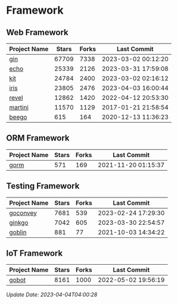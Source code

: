 # Framework

## Web Framework
| Project Name | Stars | Forks | Last Commit |
| ------------ | ----- | ----- | ----------- |
| [gin](https://github.com/gin-gonic/gin) | 67709 | 7338 | 2023-03-02 00:12:20 |
| [echo](https://github.com/labstack/echo) | 25339 | 2126 | 2023-03-31 17:59:08 |
| [kit](https://github.com/go-kit/kit) | 24784 | 2400 | 2023-03-02 02:16:12 |
| [iris](https://github.com/kataras/iris) | 23805 | 2476 | 2023-04-03 16:00:44 |
| [revel](https://github.com/revel/revel) | 12862 | 1420 | 2022-04-12 20:53:30 |
| [martini](https://github.com/go-martini/martini) | 11570 | 1129 | 2017-01-21 21:58:54 |
| [beego](https://github.com/astaxie/beego) | 615 | 164 | 2020-12-13 11:36:23 |

## ORM Framework
| Project Name | Stars | Forks | Last Commit |
| ------------ | ----- | ----- | ----------- |
| [gorm](https://github.com/jinzhu/gorm) | 571 | 169 | 2021-11-20 01:15:37 |

## Testing Framework
| Project Name | Stars | Forks | Last Commit |
| ------------ | ----- | ----- | ----------- |
| [goconvey](https://github.com/smartystreets/goconvey) | 7681 | 539 | 2023-02-24 17:29:30 |
| [ginkgo](https://github.com/onsi/ginkgo) | 7042 | 605 | 2023-03-30 22:54:57 |
| [goblin](https://github.com/franela/goblin) | 881 | 77 | 2021-10-03 14:34:22 |

## IoT Framework
| Project Name | Stars | Forks | Last Commit |
| ------------ | ----- | ----- | ----------- |
| [gobot](https://github.com/hybridgroup/gobot) | 8161 | 1000 | 2022-05-02 19:56:19 |

*Update Date: 2023-04-04T04:00:28*